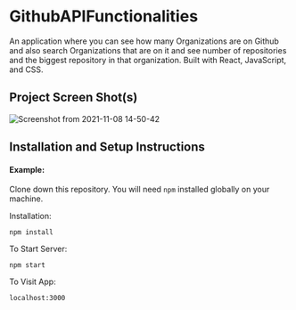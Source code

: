 # GithubAPIFunctionalities

An application where you can see how many Organizations are on Github and also search Organizations that are on it and see number of repositories and the biggest repository in that organization.
Built with React, JavaScript, and CSS.

## Project Screen Shot(s)
![Screenshot from 2021-11-08 14-50-42](https://user-images.githubusercontent.com/86956580/140764111-da1a6f9d-d44b-473e-b2ba-083af8b41f2b.png)


## Installation and Setup Instructions

#### Example:  

Clone down this repository. You will need `npm` installed globally on your machine.  

Installation:

`npm install`  

To Start Server:

`npm start`  

To Visit App:

`localhost:3000`  


